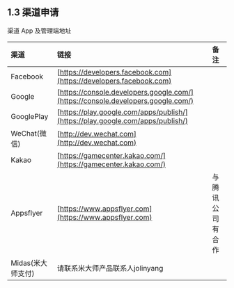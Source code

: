 ## 1.3 渠道申请

渠道 App 及管理端地址

| 渠道 | 链接 | 备注 |
| :-- | :-- | :-- |
| Facebook | [https://developers.facebook.com](https://developers.facebook.com) | | 
| Google | [https://console.developers.google.com/](https://console.developers.google.com/) | | 
| GooglePlay | [https://play.google.com/apps/publish/](https://play.google.com/apps/publish/) | | 
| WeChat(微信) | [http://dev.wechat.com](http://dev.wechat.com) | | 
| Kakao |  [https://gamecenter.kakao.com/](https://gamecenter.kakao.com/) | |
| Appsflyer | [https://www.appsflyer.com](https://www.appsflyer.com) | 与腾讯公司有合作 |
| Midas(米大师支付) | 请联系米大师产品联系人jolinyang|
